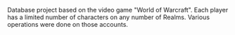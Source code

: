 Database project based on the video game "World of Warcraft". Each player has a limited number of characters on any number of Realms. Various operations were done on those accounts.
